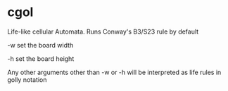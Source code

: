 # cgol
Life-like cellular Automata. Runs Conway's B3/S23 rule by default

-w set the board width

-h set the board height

Any other arguments other than -w or -h will be interpreted as life rules
in golly notation
